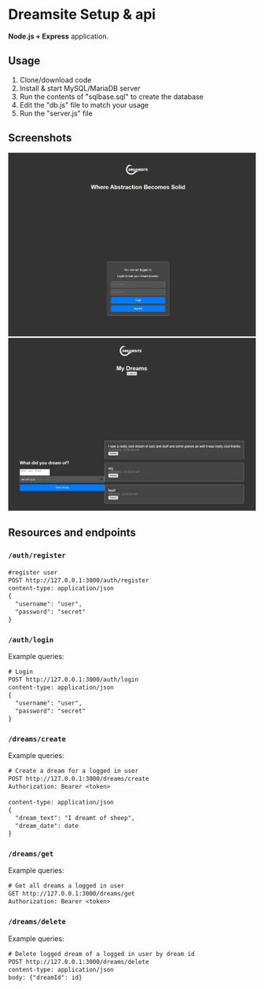 # Dreamsite Setup & api

**Node.js + Express** application.

## Usage

1. Clone/download code
2. Install & start MySQL/MariaDB server
3. Run the contents of "sqlbase.sql" to create the database
4. Edit the "db.js" file to match your usage
5. Run the "server.js" file

## Screenshots

![Image 1](image1.png)
![Image 2](image2.png)

## Resources and endpoints

### `/auth/register` 

```http
#register user
POST http://127.0.0.1:3000/auth/register
content-type: application/json
{
  "username": "user",
  "password": "secret"
}
```

### `/auth/login` 

Example queries:

```http
# Login
POST http://127.0.0.1:3000/auth/login
content-type: application/json
{
  "username": "user",
  "password": "secret"
}
```

### `/dreams/create`

Example queries:

```http
# Create a dream for a logged in user
POST http://127.0.0.1:3000/dreams/create
Authorization: Bearer <token>

content-type: application/json
{
  "dream_text": "I dreamt of sheep",
  "dream_date": date
}
```

### `/dreams/get`

Example queries:

```http
# Get all dreams a logged in user
GET http://127.0.0.1:3000/dreams/get
Authorization: Bearer <token>
```

### `/dreams/delete`

Example queries:

```http
# Delete logged dream of a logged in user by dream id
POST http://127.0.0.1:3000/dreams/delete
content-type: application/json
body: {"dreamId": id}
```
